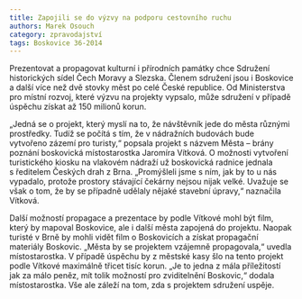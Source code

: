 ```yaml
---
title: Zapojili se do výzvy na podporu cestovního ruchu
authors: Marek Osouch
category: zpravodajství
tags: Boskovice 36-2014 
---
```


Prezentovat a propagovat kulturní i přírodních památky chce Sdružení historických sídel Čech Moravy a Slezska. Členem sdružení jsou i Boskovice a další více než dvě stovky měst po celé České republice. Od Ministerstva pro místní rozvoj, které výzvu na projekty vypsalo, může sdružení v případě úspěchu získat až 150 milionů korun.

„Jedná se o projekt, který myslí na to, že návštěvník jede do města různými prostředky. Tudíž se počítá s tím, že v nádražních budovách bude vytvořeno zázemí pro turisty,“ popsala projekt s názvem Města – brány poznání boskovická místostarostka Jaromíra Vítková. O možnosti vytvoření turistického kiosku na vlakovém nádraží už boskovická radnice jednala s ředitelem Českých drah z Brna. „Promýšleli jsme s ním, jak by to u nás vypadalo, protože prostory stávající čekárny nejsou nijak velké. Uvažuje se však o tom, že by se případně udělaly nějaké stavební úpravy,“ naznačila Vítková.

Další možností propagace a prezentace by podle Vítkové mohl být film, který by mapoval Boskovice, ale i další města zapojená do projektu. Naopak turisté v Brně by mohli vidět film o Boskovicích a získat propagační materiály Boskovic. „Města by se projektem vzájemně propagovala,“ uvedla místostarostka. 
V případě úspěchu by z městské kasy šlo na tento projekt podle Vítkové maximálně třicet tisíc korun. „Je to jedna z mála příležitostí jak za málo peněz, mít tolik možností pro zviditelnění Boskovic,“ dodala místostarostka. Vše ale záleží na tom, zda s projektem sdružení uspěje. 
